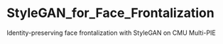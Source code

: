 # StyleGAN_for_Face_Frontalization
Identity-preserving face frontalization with StyleGAN on CMU Multi-PIE
